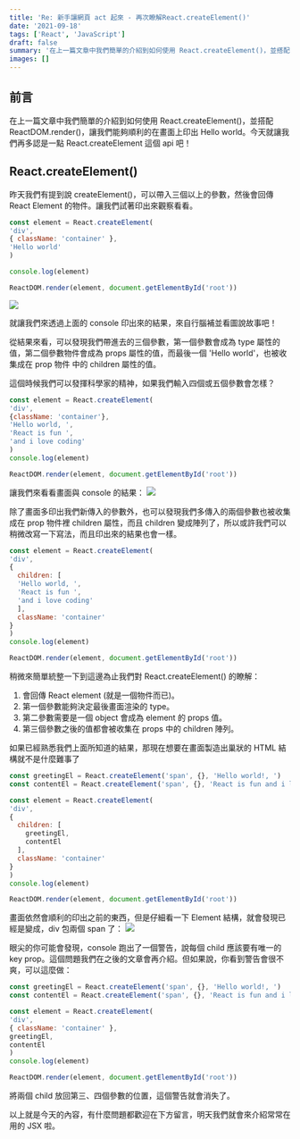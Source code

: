 ```yaml
---
title: 'Re: 新手讓網頁 act 起來 - 再次瞭解React.createElement()'
date: '2021-09-18'
tags: ['React', 'JavaScript']
draft: false
summary: '在上一篇文章中我們簡單的介紹到如何使用 React.createElement()，並搭配 ReactDOM.render()，讓我們能夠順利的在畫面上印出 Hello world。今天就讓我們再多認是一點 React.createElement 這個 api 吧！'
images: []
---
```

## 前言
在上一篇文章中我們簡單的介紹到如何使用 React.createElement()，並搭配 ReactDOM.render()，讓我們能夠順利的在畫面上印出 Hello world。今天就讓我們再多認是一點 React.createElement 這個 api 吧！

## React.createElement()
昨天我們有提到說 createElement()，可以帶入三個以上的參數，然後會回傳 React Element 的物件。讓我們試著印出來觀察看看。
```javascript
const element = React.createElement(
'div',
{ className: 'container' },
'Hello world'
)

console.log(element)

ReactDOM.render(element, document.getElementById('root'))
```
![](https://i.imgur.com/ZjCYogT.png)

就讓我們來透過上面的 console 印出來的結果，來自行腦補並看圖說故事吧！

從結果來看，可以發現我們帶進去的三個參數，第一個參數會成為 type 屬性的值，第二個參數物件會成為 props 屬性的值，而最後一個 'Hello world'，也被收集成在 prop 物件 中的 children 屬性的值。

這個時候我們可以發揮科學家的精神，如果我們輸入四個或五個參數會怎樣？
```javascript
const element = React.createElement(
'div',
{className: 'container'},
'Hello world, ',
'React is fun ',
'and i love coding'
)
console.log(element)

ReactDOM.render(element, document.getElementById('root'))
```
讓我們來看看畫面與 console 的結果：
![](https://i.imgur.com/NYBnpoA.png)

除了畫面多印出我們新傳入的參數外，也可以發現我們多傳入的兩個參數也被收集成在 prop 物件裡 children 屬性，而且 children 變成陣列了，所以或許我們可以稍微改寫一下寫法，而且印出來的結果也會一樣。
```javascript
const element = React.createElement(
'div',
{
  children: [
  'Hello world, ',
  'React is fun ',
  'and i love coding'
  ],
  className: 'container'
}
)
console.log(element)

ReactDOM.render(element, document.getElementById('root'))
```
稍微來簡單統整一下到這邊為止我們對 React.createElement() 的瞭解：
 1. 會回傳 React element (就是一個物件而已)。
 2. 第一個參數能夠決定最後畫面渲染的 type。
 3. 第二參數需要是一個 object 會成為 element 的 props 值。
 4. 第三個參數之後的值都會被收集在 props 中的 children 陣列。

如果已經熟悉我們上面所知道的結果，那現在想要在畫面製造出巢狀的 HTML 結構就不是什麼難事了

```javascript
const greetingEl = React.createElement('span', {}, 'Hello world!, ')
const contentEl = React.createElement('span', {}, 'React is fun and i love coding')

const element = React.createElement(
'div',
{
  children: [
    greetingEl,
    contentEl
  ],
  className: 'container'
}
)
console.log(element)

ReactDOM.render(element, document.getElementById('root'))
```
畫面依然會順利的印出之前的東西，但是仔細看一下 Element 結構，就會發現已經是變成，div 包兩個 span 了：
![](https://i.imgur.com/mLlaiuc.png)

眼尖的你可能會發現，console 跑出了一個警告，說每個 child 應該要有唯一的 key prop。這個問題我們在之後的文章會再介紹。但如果說，你看到警告會很不爽，可以這麼做：
```javascript
const greetingEl = React.createElement('span', {}, 'Hello world!, ')
const contentEl = React.createElement('span', {}, 'React is fun and i love coding')

const element = React.createElement(
'div',
{ className: 'container' },
greetingEl,
contentEl
)
console.log(element)

ReactDOM.render(element, document.getElementById('root'))
```
將兩個 child 放回第三、四個參數的位置，這個警告就會消失了。

以上就是今天的內容，有什麼問題都歡迎在下方留言，明天我們就會來介紹常常在用的 JSX 啦。
